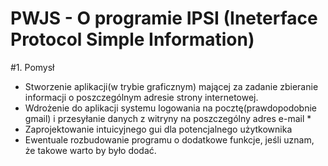 # PWJS - O programie  IPSI (Ineterface Protocol Simple Information)
#1. Pomysł 
- Stworzenie aplikacji(w trybie graficznym) mającej za zadanie zbieranie informacji o poszczególnym adresie strony internetowej.
- Wdrożenie do aplikacji systemu logowania na pocztę(prawdopodobnie gmail) i przesyłanie danych z witryny na poszczególny adres e-mail *
- Zaprojektowanie intuicyjnego gui dla potencjalnego użytkownika 
- Ewentuale rozbudowanie programu o dodatkowe funkcje, jeśli uznam, że takowe warto by było dodać.



